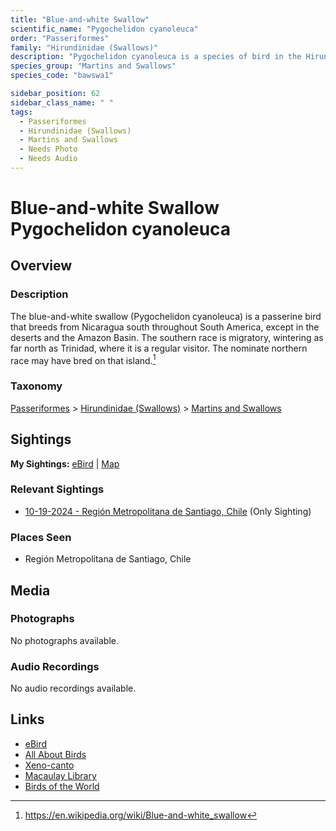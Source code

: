 ```yaml
---
title: "Blue-and-white Swallow"
scientific_name: "Pygochelidon cyanoleuca"
order: "Passeriformes"
family: "Hirundinidae (Swallows)"
description: "Pygochelidon cyanoleuca is a species of bird in the Hirundinidae (Swallows) family. It has been observed 1 times."
species_group: "Martins and Swallows"
species_code: "bawswa1"

sidebar_position: 62
sidebar_class_name: " "
tags: 
  - Passeriformes
  - Hirundinidae (Swallows)
  - Martins and Swallows
  - Needs Photo
  - Needs Audio
---
```


# Blue-and-white Swallow <span className='sci_name'>Pygochelidon cyanoleuca</span>

## Overview

### Description
The blue-and-white swallow (Pygochelidon cyanoleuca) is a passerine bird that breeds from Nicaragua south throughout South America, except in the deserts and the Amazon Basin. The southern race is migratory, wintering as far north as Trinidad, where it is a regular visitor. The nominate northern race may have bred on that island.[^1]

[^1]: https://en.wikipedia.org/wiki/Blue-and-white_swallow

### Taxonomy
[Passeriformes](/tags/passeriformes) > [Hirundinidae (Swallows)](/tags/hirundinidae-swallows) > [Martins and Swallows](/tags/martins-and-swallows)


## Sightings

**My Sightings:** [eBird](https://ebird.org/lifelist?r=world&time=life&spp=bawswa1) | [Map](/map?species_code=bawswa1)

### Relevant Sightings

* [10-19-2024 - Región Metropolitana de Santiago, Chile](https://ebird.org/checklist/S199524262) (Only Sighting)

### Places Seen

* Región Metropolitana de Santiago, Chile



## Media
### Photographs
No photographs available.

### Audio Recordings
No audio recordings available.

## Links
* [eBird](https://ebird.org/species/bawswa1) 
* [All About Birds](https://www.allaboutbirds.org/guide/bawswa1) 
* [Xeno-canto](https://www.xeno-canto.org/species/pygochelidon-cyanoleuca) 
* [Macaulay Library](https://search.macaulaylibrary.org/catalog?taxonCode=bawswa1&sort=rating_rank_desc)
* [Birds of the World](https://birdsoftheworld.org/bow/species/bawswa1)
